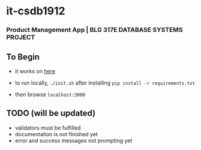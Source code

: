# it-csdb1912

### Product Management App | BLG 317E DATABASE SYSTEMS PROJECT

## To Begin

- it works on [here](https://shopifyproductmanagement.herokuapp.com/) 

- to run locally, ``` ./init.sh ``` after installing ```pip install -r requirements.txt```

- then browse ```localhost:3000```

## TODO (will be updated)
- validators must be fulfilled
- documentation is not finished yet
- error and success messages not prompting yet

